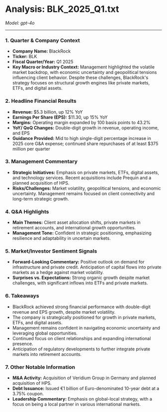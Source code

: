 # Analysis: BLK_2025_Q1.txt

*Model: gpt-4o*

---

### 1. Quarter & Company Context
- **Company Name:** BlackRock
- **Ticker:** BLK
- **Fiscal Quarter/Year:** Q1 2025
- **Key Macro or Industry Context:** Management highlighted the volatile market backdrop, with economic uncertainty and geopolitical tensions influencing client behavior. Despite these challenges, BlackRock's strategy focuses on structural growth engines like private markets, ETFs, and digital assets.

### 2. Headline Financial Results
- **Revenue:** $5.3 billion, up 12% YoY
- **Earnings Per Share (EPS):** $11.30, up 15% YoY
- **Margins:** Operating margin expanded by 100 basis points to 43.2%
- **YoY/ QoQ Changes:** Double-digit growth in revenue, operating income, and EPS
- **Guidance Provided:** Mid to high single-digit percentage increase in 2025 core G&A expense; continued share repurchases of at least $375 million per quarter

### 3. Management Commentary
- **Strategic Initiatives:** Emphasis on private markets, ETFs, digital assets, and technology services. Recent acquisitions include Prequin and a planned acquisition of HPS.
- **Risks/Challenges:** Market volatility, geopolitical tensions, and economic uncertainty. Management remains focused on client connectivity and long-term strategic growth.

### 4. Q&A Highlights
- **Main Themes:** Client asset allocation shifts, private markets in retirement accounts, and international growth opportunities.
- **Management Tone:** Confident in strategic positioning, emphasizing resilience and adaptability in uncertain markets.

### 5. Market/Investor Sentiment Signals
- **Forward-Looking Commentary:** Positive outlook on demand for infrastructure and private credit. Anticipation of capital flows into private markets as a hedge against market volatility.
- **Surprises vs. Expectations:** Strong organic growth despite market challenges, with significant inflows into ETFs and private markets.

### 6. Takeaways
- BlackRock achieved strong financial performance with double-digit revenue and EPS growth, despite market volatility.
- The company is strategically positioned for growth in private markets, ETFs, and digital assets.
- Management remains confident in navigating economic uncertainty and leveraging global opportunities.
- Continued focus on client relationships and expanding international presence.
- Anticipation of regulatory developments to further integrate private markets into retirement accounts.

### 7. Other Notable Information
- **M&A Activity:** Acquisition of Veridium Group in Germany and planned acquisition of HPS.
- **Debt Issuance:** Issued €1 billion of Euro-denominated 10-year debt at a 3.75% coupon.
- **Leadership Commentary:** Emphasis on global-local strategy, with a focus on being a local partner in various international markets.